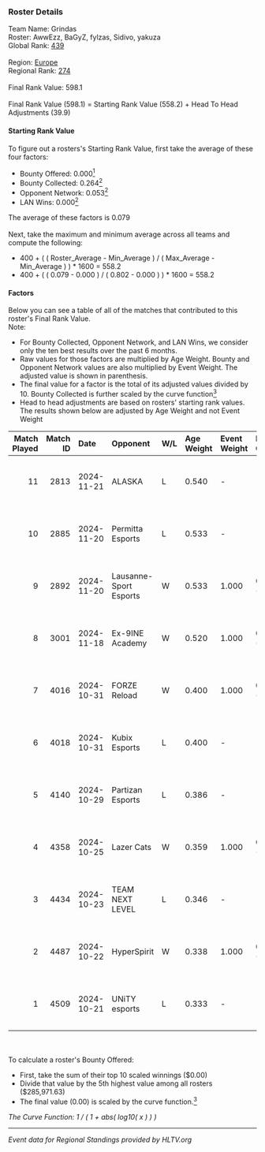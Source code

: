 ### Roster Details<br />
Team Name: Grindas<br />
Roster: AwwEzz, BaGyZ, fylzas, Sidivo, yakuza<br />
Global Rank: [439](../../standings_global_2025_02_28.md)<br />
<br />
Region: [Europe]( ../../standings_europe_2025_02_28.md)<br />
Regional Rank: [274]( ../../standings_europe_2025_02_28.md)<br />
<br />
Final Rank Value:  598.1<br />
<br />
Final Rank Value (598.1) = Starting Rank Value (558.2) + Head To Head Adjustments (39.9)<br />

#### Starting Rank Value<br />
To figure out a rosters's Starting Rank Value, first take the average of these four factors:<br />
- Bounty Offered: 0.000[<sup>1</sup>](#table2)
- Bounty Collected: 0.264[<sup>2</sup>](#table1)
- Opponent Network: 0.053[<sup>2</sup>](#table1)
- LAN Wins: 0.000[<sup>2</sup>](#table1)

The average of these factors is 0.079<br />
<br />
Next, take the maximum and minimum average across all teams and compute the following:<br />
- 400 + ( ( Roster_Average - Min_Average ) / ( Max_Average - Min_Average ) ) * 1600 = 558.2
- 400 + ( ( 0.079 - 0.000 ) / ( 0.802 - 0.000 ) ) * 1600 = 558.2


#### Factors<br />
Below you can see a table of all of the matches that contributed to this roster's Final Rank Value.<br />
Note:<br />

- For Bounty Collected, Opponent Network, and LAN Wins, we consider only the ten best results over the past 6 months.
- Raw values for those factors are multiplied by Age Weight. Bounty and Opponent Network values are also multiplied by Event Weight. The adjusted value is shown in parenthesis.
- The final value for a factor is the total of its adjusted values divided by 10. Bounty Collected is further scaled by the curve function[<sup>3</sup>](#curveFunction)
- Head to head adjustments are based on rosters' starting rank values. The results shown below are adjusted by Age Weight and not Event Weight
<span id="table1"></span><br />


| Match Played | Match ID | Date       | Opponent               | W/L | Age Weight | Event Weight | Bounty Collected | Opponent Network | LAN Wins  | H2H Adj. | Roster                                |
| -: | -: | :- | :- | :- | :- | :- | :- | :- | :- | -: | :- |
|           11 |     2813 | 2024-11-21 | ALASKA                 | L   | 0.540      | -            | -                | -                | -         |    -0.63 | AwwEzz, BaGyZ, fylzas, Sidivo, yakuza |
|           10 |     2885 | 2024-11-20 | Permitta Esports       | L   | 0.533      | -            | -                | -                | -         |    -2.45 | AwwEzz, BaGyZ, fylzas, Sidivo, yakuza |
|            9 |     2892 | 2024-11-20 | Lausanne-Sport Esports | W   | 0.533      | 1.000        | 0.000 (0.000)    | 0.136 (0.072)    | 0 (0.000) |     9.14 | AwwEzz, BaGyZ, fylzas, Sidivo, yakuza |
|            8 |     3001 | 2024-11-18 | Ex-9INE Academy        | W   | 0.520      | 1.000        | 0.000 (0.000)    | 0.039 (0.020)    | 0 (0.000) |     8.30 | AwwEzz, BaGyZ, fylzas, Sidivo, yakuza |
|            7 |     4016 | 2024-10-31 | FORZE Reload           | W   | 0.400      | 1.000        | 0.031 (0.012)    | 0.602 (0.241)    | 0 (0.000) |    11.66 | AwwEzz, BaGyZ, fylzas, Sidivo, yakuza |
|            6 |     4018 | 2024-10-31 | Kubix Esports          | L   | 0.400      | -            | -                | -                | -         |    -0.95 | AwwEzz, BaGyZ, fylzas, Sidivo, yakuza |
|            5 |     4140 | 2024-10-29 | Partizan Esports       | L   | 0.386      | -            | -                | -                | -         |    -0.23 | AwwEzz, BaGyZ, fylzas, Sidivo, yakuza |
|            4 |     4358 | 2024-10-25 | Lazer Cats             | W   | 0.359      | 1.000        | 0.007 (0.002)    | 0.420 (0.151)    | 0 (0.000) |     9.10 | AwwEzz, BaGyZ, fylzas, Sidivo, yakuza |
|            3 |     4434 | 2024-10-23 | TEAM NEXT LEVEL        | L   | 0.346      | -            | -                | -                | -         |    -0.69 | AwwEzz, BaGyZ, fylzas, Sidivo, yakuza |
|            2 |     4487 | 2024-10-22 | HyperSpirit            | W   | 0.338      | 1.000        | 0.004 (0.001)    | 0.131 (0.044)    | 0 (0.000) |     7.39 | AwwEzz, BaGyZ, fylzas, Sidivo, yakuza |
|            1 |     4509 | 2024-10-21 | UNiTY esports          | L   | 0.333      | -            | -                | -                | -         |    -0.74 | AwwEzz, BaGyZ, fylzas, Sidivo, yakuza |

<br />
<span id="table2"></span><br />
To calculate a roster's Bounty Offered:<br />

- First, take the sum of their top 10 scaled winnings ($0.00)
- Divide that value by the 5th highest value among all rosters ($285,971.63)
- The final value (0.00) is scaled by the curve function.[<sup>3</sup>](#curveFunction)

<span id="curveFunction"></span>_The Curve Function: 1 / ( 1 + abs( log10( x ) ) )_<br />

---
_Event data for Regional Standings provided by HLTV.org_<br />
